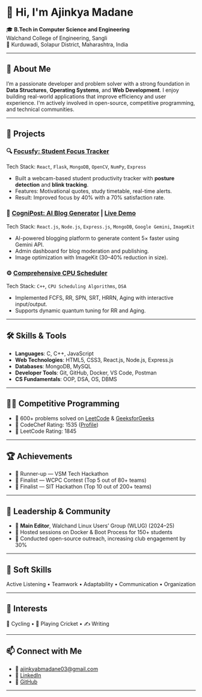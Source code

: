 # 👋 Hi, I'm Ajinkya Madane

🎓 **B.Tech in Computer Science and Engineering**  
Walchand College of Engineering, Sangli  
📍 Kurduwadi, Solapur District, Maharashtra, India

---

## 🚀 About Me

I’m a passionate developer and problem solver with a strong foundation in **Data Structures**, **Operating Systems**, and **Web Development**. I enjoy building real-world applications that improve efficiency and user experience. I'm actively involved in open-source, competitive programming, and technical communities.

---

## 💼 Projects

### 🔍 [Focusfy: Student Focus Tracker](https://github.com/ajinkyab03/FocusFy_MP_Updated)
Tech Stack: `React`, `Flask`, `MongoDB`, `OpenCV`, `NumPy`, `Express`  
- Built a webcam-based student productivity tracker with **posture detection** and **blink tracking**.
- Features: Motivational quotes, study timetable, real-time alerts.
- Result: Improved focus by 40% with a 70% satisfaction rate.

### 📝 [CogniPost: AI Blog Generator](https://github.com/ajinkyab03/CogniPost) | [Live Demo](https://cogni-post.vercel.app/)
Tech Stack: `React.js`, `Node.js`, `Express.js`, `MongoDB`, `Google Gemini`, `ImageKit`  
- AI-powered blogging platform to generate content 5× faster using Gemini API.
- Admin dashboard for blog moderation and publishing.
- Image optimization with ImageKit (30–40% reduction in size).

### ⚙️ [Comprehensive CPU Scheduler](https://github.com/ajinkyab03/Comprehensive-CPU-Scheduler-Implementation)
Tech Stack: `C++`, `CPU Scheduling Algorithms`, `DSA`  
- Implemented FCFS, RR, SPN, SRT, HRRN, Aging with interactive input/output.
- Supports dynamic quantum tuning for RR and Aging.

---

## 🛠️ Skills & Tools

- **Languages**: C, C++, JavaScript  
- **Web Technologies**: HTML5, CSS3, React.js, Node.js, Express.js  
- **Databases**: MongoDB, MySQL  
- **Developer Tools**: Git, GitHub, Docker, VS Code, Postman  
- **CS Fundamentals**: OOP, DSA, OS, DBMS  

---

## 👨‍💻 Competitive Programming

- 🔹 600+ problems solved on [LeetCode](https://leetcode.com/u/ajinkyab_03/) & [GeeksforGeeks](https://www.geeksforgeeks.org/user/ajinkyabmlpna/)
- 🔹 CodeChef Rating: 1535 ([Profile](https://www.codechef.com/users/ajinkyab_03))  
- 🔹 LeetCode Rating: 1845  

---

## 🏆 Achievements

- 🥈 Runner-up — VSM Tech Hackathon  
- 🏅 Finalist — WCPC Contest (Top 5 out of 80+ teams)  
- 🏅 Finalist — SIT Hackathon (Top 10 out of 200+ teams)  

---

## 📢 Leadership & Community

- 📝 **Main Editor**, Walchand Linux Users’ Group (WLUG) (2024–25)  
- 🐧 Hosted sessions on Docker & Boot Process for 150+ students  
- 🌱 Conducted open-source outreach, increasing club engagement by 30%  

---

## 💬 Soft Skills

Active Listening • Teamwork • Adaptability • Communication • Organization  

---

## 🎯 Interests

🚴 Cycling • 🏏 Playing Cricket • ✍️ Writing  

---

## 📫 Connect with Me

- 📧 [ajinkyabmadane03@gmail.com](mailto:ajinkyabmadane03@gmail.com)  
- 🔗 [LinkedIn](https://www.linkedin.com/in/ajinkya-madane-6ab529254/)  
- 🐙 [GitHub](https://github.com/ajinkyab03)  

---
